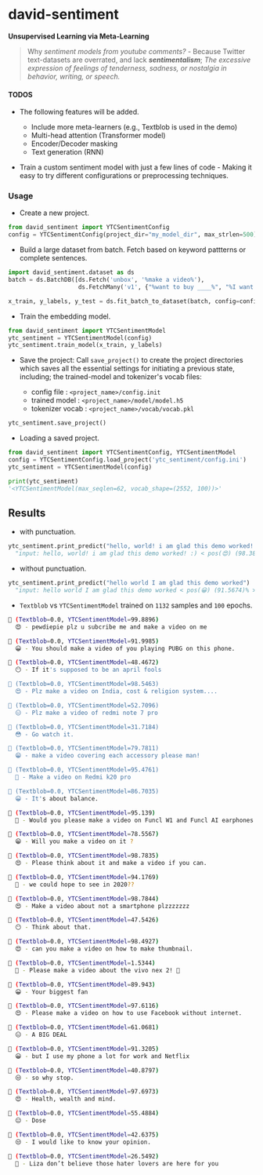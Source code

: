 # david-sentiment 

**Unsupervised Learning via Meta-Learning**

> Why *sentiment models from youtube comments?* - Because Twitter text-datasets are overrated, and lack ***sentimentalism***; *The excessive expression of feelings of tenderness, sadness, or nostalgia in behavior, writing, or speech.*

#### TODOS
- The following features will be added.
  - Include more meta-learners (e.g., Textblob is used in the demo)
  - Multi-head attention (Transformer model)
  - Encoder/Decoder masking
  - Text generation (RNN)

- Train a custom sentiment model with just a few lines of code - Making it easy to try different configurations or preprocessing techniques.

### Usage

- Create a new project.

```python
from david_sentiment import YTCSentimentConfig
config = YTCSentimentConfig(project_dir="my_model_dir", max_strlen=500)
```

- Build a large dataset from batch. Fetch based on keyword pattterns or complete sentences.

```python
import david_sentiment.dataset as ds
batch = ds.BatchDB([ds.Fetch('unbox', '%make a video%'),
                    ds.FetchMany('v1', {"%want to buy ____%", "%I want  ____%"}),])

x_train, y_labels, y_test = ds.fit_batch_to_dataset(batch, config=config)
```

- Train the embedding model.

```python
from david_sentiment import YTCSentimentModel
ytc_sentiment = YTCSentimentModel(config)
ytc_sentiment.train_model(x_train, y_labels)
```

- Save the project: Call `save_project()` to create the project directories which saves all the essential settings for initiating a previous state, including; the trained-model and tokenizer's vocab files:

  - config file         : `<project_name>/config.init`
  - trained model       : `<project_name>/model/model.h5`
  - tokenizer vocab     : `<project_name>/vocab/vocab.pkl`

```python
ytc_sentiment.save_project()
```

- Loading a saved project.

```python
from david_sentiment import YTCSentimentConfig, YTCSentimentModel
config = YTCSentimentConfig.load_project('ytc_sentiment/config.ini')
ytc_sentiment = YTCSentimentModel(config)

print(ytc_sentiment)
'<YTCSentimentModel(max_seqlen=62, vocab_shape=(2552, 100))>'
```

## Results

- with punctuation.

```python
ytc_sentiment.print_predict("hello, world! i am glad this demo worked! :)")
  "input: hello, world! i am glad this demo worked! :) < pos(😍) (98.3824)% >"
```

- without punctuation.

```python
ytc_sentiment.print_predict("hello world I am glad this demo worked")
  "input: hello world I am glad this demo worked < pos(😀) (91.5674)% >"
```

- `Textblob` vs `YTCSentimentModel` trained on `1132` samples and `100` epochs.

```bash
💬 (Textblob=0.0, YTCSentimentModel=99.8896)
  😍 - pewdiepie plz u subcribe me and make a video on me

💬 (Textblob=0.0, YTCSentimentModel=91.9985)
  😀 - You should make a video of you playing PUBG on this phone.

💬 (Textblob=0.0, YTCSentimentModel=48.4672)
  😶 - If it's supposed to be an april fools

💬 (Textblob=0.0, YTCSentimentModel=98.5463)
  😍 - Plz make a video on India, cost & religion system....

💬 (Textblob=0.0, YTCSentimentModel=52.7096)
  😑 - Plz make a video of redmi note 7 pro

💬 (Textblob=0.0, YTCSentimentModel=31.7184)
  😳 - Go watch it.

💬 (Textblob=0.0, YTCSentimentModel=79.7811)
  😁 - make a video covering each accessory please man!

💬 (Textblob=0.0, YTCSentimentModel=95.4761)
  🤗 - Make a video on Redmi k20 pro

💬 (Textblob=0.0, YTCSentimentModel=86.7035)
  😀 - It's about balance.

💬 (Textblob=0.0, YTCSentimentModel=95.139)
  🤗 - Would you please make a video on Funcl W1 and Funcl AI earphones.

💬 (Textblob=0.0, YTCSentimentModel=78.5567)
  😁 - Will you make a video on it ?

💬 (Textblob=0.0, YTCSentimentModel=98.7835)
  😍 - Please think about it and make a video if you can.

💬 (Textblob=0.0, YTCSentimentModel=94.1769)
  🤗 - we could hope to see in 2020??

💬 (Textblob=0.0, YTCSentimentModel=98.7844)
  😍 - Make a video about not a smartphone plzzzzzzz

💬 (Textblob=0.0, YTCSentimentModel=47.5426)
  😶 - Think about that.

💬 (Textblob=0.0, YTCSentimentModel=98.4927)
  😍 - can you make a video on how to make thumbnail.

💬 (Textblob=0.0, YTCSentimentModel=1.5344)
  🤬 - Please make a video about the vivo nex 2! 🙏

💬 (Textblob=0.0, YTCSentimentModel=89.943)
  😀 - Your biggest fan

💬 (Textblob=0.0, YTCSentimentModel=97.6116)
  😍 - Please make a video on how to use Facebook without internet.

💬 (Textblob=0.0, YTCSentimentModel=61.0681)
  😑 - A BIG DEAL

💬 (Textblob=0.0, YTCSentimentModel=91.3205)
  😀 - but I use my phone a lot for work and Netflix

💬 (Textblob=0.0, YTCSentimentModel=40.8797)
  😒 - so why stop.

💬 (Textblob=0.0, YTCSentimentModel=97.6973)
  😍 - Health, wealth and mind.

💬 (Textblob=0.0, YTCSentimentModel=55.4884)
  😑 - Dose

💬 (Textblob=0.0, YTCSentimentModel=42.6375)
  😒 - I would like to know your opinion.

💬 (Textblob=0.0, YTCSentimentModel=26.5492)
  😤 - Liza don’t believe those hater lovers are here for you
```
